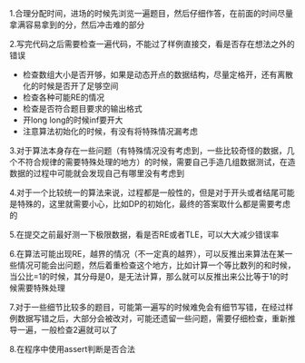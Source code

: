 1.合理分配时间，进场的时候先浏览一遍题目，然后仔细作答，在前面的时间尽量拿满容易拿到的分，然后冲击难的部分

2.写完代码之后需要检查一遍代码，不能过了样例直接交，看是否存在想法之外的错误

- 检查数组大小是否开够，如果是动态开点的数据结构，尽量定格开，还有离散化的时候是否开了足够空间
- 检查各种可能RE的情况
- 检查是否符合题目要求的输出格式
- 开long long的时候inf要开大
- 注意算法初始化的时候，有没有将特殊情况漏考虑

3.对于算法本身存在一些问题（有特殊情况没有考虑到，一些比较奇怪的数据，几个不符合规律的需要特殊处理的地方）的时候，需要自己手造几组数据测试，在造数据的过程中可能就会发现自己有哪里没有考虑到

4.对于一个比较统一的算法来说，过程都是一般性的，但是对于开头或者结尾可能是特殊的，这里就需要小心，比如DP的初始化，最终的答案取什么都是需要考虑的

5.在提交之前最好测一下极限数据，看是否RE或者TLE，可以大大减少错误率

6.在算法可能出现RE，越界的情况（不一定真的越界），可以反推出来算法在某一些情况可能会出问题，然后着重检查这个地方，比如计算一个等比数列的和时候，当公比=1的时候，其分母是0，是无法计算，那么就可以反推出来公比等于1的时候需要特殊处理

7.对于一些细节比较多的题目，可能第一遍写的时候难免会有细节写错，在经过样例数据写错之后，大部分会被改对，可能还遗留一些问题，需要仔细检查，重新推导一遍，一般检查2遍就可以了

8.在程序中使用assert判断是否合法

